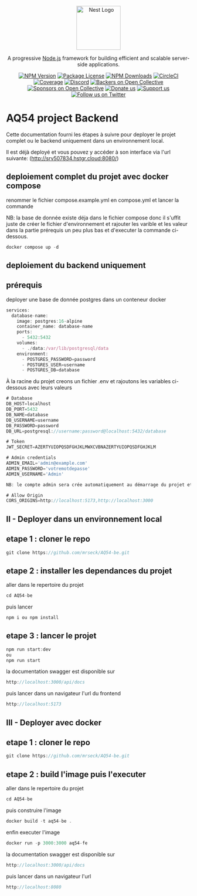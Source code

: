 <p align="center">
  <a href="http://nestjs.com/" target="blank"><img src="https://nestjs.com/img/logo-small.svg" width="120" alt="Nest Logo" /></a>
</p>

[circleci-image]: https://img.shields.io/circleci/build/github/nestjs/nest/master?token=abc123def456
[circleci-url]: https://circleci.com/gh/nestjs/nest

  <p align="center">A progressive <a href="http://nodejs.org" target="_blank">Node.js</a> framework for building efficient and scalable server-side applications.</p>
    <p align="center">
<a href="https://www.npmjs.com/~nestjscore" target="_blank"><img src="https://img.shields.io/npm/v/@nestjs/core.svg" alt="NPM Version" /></a>
<a href="https://www.npmjs.com/~nestjscore" target="_blank"><img src="https://img.shields.io/npm/l/@nestjs/core.svg" alt="Package License" /></a>
<a href="https://www.npmjs.com/~nestjscore" target="_blank"><img src="https://img.shields.io/npm/dm/@nestjs/common.svg" alt="NPM Downloads" /></a>
<a href="https://circleci.com/gh/nestjs/nest" target="_blank"><img src="https://img.shields.io/circleci/build/github/nestjs/nest/master" alt="CircleCI" /></a>
<a href="https://coveralls.io/github/nestjs/nest?branch=master" target="_blank"><img src="https://coveralls.io/repos/github/nestjs/nest/badge.svg?branch=master#9" alt="Coverage" /></a>
<a href="https://discord.gg/G7Qnnhy" target="_blank"><img src="https://img.shields.io/badge/discord-online-brightgreen.svg" alt="Discord"/></a>
<a href="https://opencollective.com/nest#backer" target="_blank"><img src="https://opencollective.com/nest/backers/badge.svg" alt="Backers on Open Collective" /></a>
<a href="https://opencollective.com/nest#sponsor" target="_blank"><img src="https://opencollective.com/nest/sponsors/badge.svg" alt="Sponsors on Open Collective" /></a>
  <a href="https://paypal.me/kamilmysliwiec" target="_blank"><img src="https://img.shields.io/badge/Donate-PayPal-ff3f59.svg" alt="Donate us"/></a>
    <a href="https://opencollective.com/nest#sponsor"  target="_blank"><img src="https://img.shields.io/badge/Support%20us-Open%20Collective-41B883.svg" alt="Support us"></a>
  <a href="https://twitter.com/nestframework" target="_blank"><img src="https://img.shields.io/twitter/follow/nestframework.svg?style=social&label=Follow" alt="Follow us on Twitter"></a>
</p>
  <!--[![Backers on Open Collective](https://opencollective.com/nest/backers/badge.svg)](https://opencollective.com/nest#backer)
  [![Sponsors on Open Collective](https://opencollective.com/nest/sponsors/badge.svg)](https://opencollective.com/nest#sponsor)-->

# AQ54 project Backend

Cette documentation fourni les étapes à suivre pour deployer le projet complet ou le backend uniquement dans un environnement local.

Il est déjà deployé et vous pouvez y accéder à son interface via l'url suivante: (http://srv507834.hstgr.cloud:8080/)

## deploiement complet du projet avec docker compose 

renommer le fichier compose.example.yml en compose.yml et lancer la commande

NB: la base de donnée existe déja dans le fichier compose donc il s'uffit juste de créer le fichier d'environnement et rajouter les varible et les valeur dans la partie prérequis un peu plus bas et d'executer la commande ci-dessous.

```js
docker compose up -d
```

## deploiement du backend uniquement

## prérequis

deployer une base de donnée postgres dans un conteneur docker 

```js
services:
  database-name:
    image: postgres:16-alpine
    container_name: database-name
    ports:
      - 5432:5432
    volumes:
      - ./data:/var/lib/postgresql/data
    environment:
      - POSTGRES_PASSWORD=password
      - POSTGRES_USER=username
      - POSTGRES_DB=database
```

À la racine du projet creons un fichier .env et rajoutons les variables ci-dessous avec leurs valeurs

```js
# Database
DB_HOST=localhost
DB_PORT=5432
DB_NAME=database
DB_USERNAME=username
DB_PASSWORD=password
DB_URL=postgresql://username:password@localhost:5432/database

# Token
JWT_SECRET=AZERTYUIOPQSDFGHJKLMWXCVBNAZERTYUIOPQSDFGHJKLM

# Admin credentials  
ADMIN_EMAIL='admin@example.com'
ADMIN_PASSWORD='votremotdepasse'
ADMIN_USERNAME='Admin'

NB: le compte admin sera crée automatiquement au démarrage du projet et les accès ci-dessus pourront être utilisé comme credential pour se connecter

# Allow Origin 
CORS_ORIGINS=http://localhost:5173,http://localhost:3000
```

## II - Deployer dans un environnement local


## etape 1 : cloner le repo

```js
git clone https://github.com/mrseck/AQ54-be.git
```

## etape 2 : installer les dependances du projet

aller dans le repertoire du projet

```js
cd AQ54-be
```

puis lancer

```js
npm i ou npm install
```

## etape 3 : lancer le projet

```js
npm run start:dev 
ou 
npm run start
```

la documentation swagger est disponible sur

```js
http://localhost:3000/api/docs
```

puis lancer dans un navigateur l'url du frontend

```js
http://localhost:5173
```

## III - Deployer avec docker

## etape 1 : cloner le repo

```js
git clone https://github.com/mrseck/AQ54-be.git
```

## etape 2 : build l'image puis l'executer

aller dans le repertoire du projet

```js
cd AQ54-be
```

puis construire l'image

```js
docker build -t aq54-be .
```

enfin executer l'image

```js
docker run -p 3000:3000 aq54-fe
```

la documentation swagger est disponible sur

```js
http://localhost:3000/api/docs
```

puis lancer dans un navigateur l'url

```js
http://localhost:8080
```
